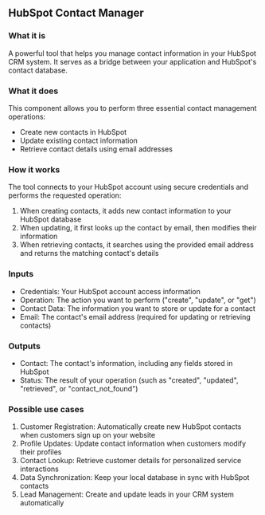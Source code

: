 
## HubSpot Contact Manager

### What it is
A powerful tool that helps you manage contact information in your HubSpot CRM system. It serves as a bridge between your application and HubSpot's contact database.

### What it does
This component allows you to perform three essential contact management operations:
- Create new contacts in HubSpot
- Update existing contact information
- Retrieve contact details using email addresses

### How it works
The tool connects to your HubSpot account using secure credentials and performs the requested operation:
1. When creating contacts, it adds new contact information to your HubSpot database
2. When updating, it first looks up the contact by email, then modifies their information
3. When retrieving contacts, it searches using the provided email address and returns the matching contact's details

### Inputs
- Credentials: Your HubSpot account access information
- Operation: The action you want to perform ("create", "update", or "get")
- Contact Data: The information you want to store or update for a contact
- Email: The contact's email address (required for updating or retrieving contacts)

### Outputs
- Contact: The contact's information, including any fields stored in HubSpot
- Status: The result of your operation (such as "created", "updated", "retrieved", or "contact_not_found")

### Possible use cases
1. Customer Registration: Automatically create new HubSpot contacts when customers sign up on your website
2. Profile Updates: Update contact information when customers modify their profiles
3. Contact Lookup: Retrieve customer details for personalized service interactions
4. Data Synchronization: Keep your local database in sync with HubSpot contacts
5. Lead Management: Create and update leads in your CRM system automatically
